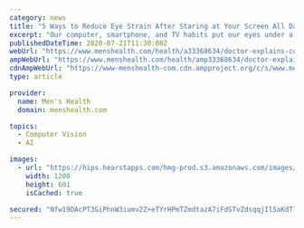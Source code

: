 ```yaml
---
category: news
title: "5 Ways to Reduce Eye Strain After Staring at Your Screen All Day"
excerpt: "Our computer, smartphone, and TV habits put our eyes under a lot of strain every day. Staring at a device that's just inches away from your face can cause pressure between the eyes and even lead ..."
publishedDateTime: 2020-07-21T11:30:00Z
webUrl: "https://www.menshealth.com/health/a33368634/doctor-explains-computer-vision-syndrome/"
ampWebUrl: "https://www.menshealth.com/health/amp33368634/doctor-explains-computer-vision-syndrome/"
cdnAmpWebUrl: "https://www-menshealth-com.cdn.ampproject.org/c/s/www.menshealth.com/health/amp33368634/doctor-explains-computer-vision-syndrome/"
type: article

provider:
  name: Men's Health
  domain: menshealth.com

topics:
  - Computer Vision
  - AI

images:
  - url: "https://hips.hearstapps.com/hmg-prod.s3.amazonaws.com/images/m-starting-to-lose-sight-of-success-royalty-free-image-1595268003.jpg?crop=1.00xw:0.752xh;0,0.118xh&resize=1200:*"
    width: 1200
    height: 601
    isCached: true

secured: "Nfw19DAcPT3GiPhnW3iumv2Z+eTYrHPmTZmdtazA7iFdSTvZdsqqjIl5aKdTl26ZEYX4wbQccQ/xuPCLfg6Su85Fg2HPypvefS/Hkadpf1Y7Bp9e6EPa2r1ddVFe2Nals42b6vQwc20LBkkzWLPuG8Tdxk7Le86NY6Jw5hxfBpT5jrBsFvFmutgDhk/zg51OZ+zWYAML9wfq6JauaAyG4wpUEH4itNpJgyt57vyJ0LkJqOCGB27Z5KsfjB6kJokzcMduxlLx38YdgS2tO0SdC7pCXPqzsKnbWYZ7zCLyqMpicE04/KEpBZaqRrM64/OcrWe2UINTxciKI5fEggEZ/w==;RVy4SxFHm8ny+LeDBmlhRA=="
---
```


